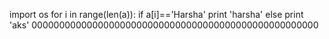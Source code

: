 import os
for i in range(len(a)):
if a[i]=='Harsha'
print 'harsha'
else
print 'aks'
0000000000000000000000000000000000000000000000000000
